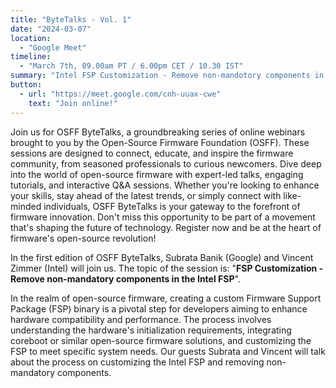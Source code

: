 ```yaml
---
title: "ByteTalks - Vol. 1"
date: "2024-03-07"
location:
  - "Google Meet"
timeline:
  - "March 7th, 09.00am PT / 6.00pm CET / 10.30 IST"
summary: "Intel FSP Customization - Remove non-mandotory components in the Intel FSP"
button:
  - url: "https://meet.google.com/cnh-uuax-cwe"
    text: "Join online!"
---
```


Join us for OSFF ByteTalks, a groundbreaking series of online webinars brought to you by the Open-Source Firmware Foundation (OSFF). These sessions are designed to connect, educate, and inspire the firmware community, from seasoned professionals to curious newcomers. Dive deep into the world of open-source firmware with expert-led talks, engaging tutorials, and interactive Q&A sessions. Whether you're looking to enhance your skills, stay ahead of the latest trends, or simply connect with like-minded individuals, OSFF ByteTalks is your gateway to the forefront of firmware innovation. Don't miss this opportunity to be part of a movement that's shaping the future of technology. Register now and be at the heart of firmware's open-source revolution!

In the first edition of OSFF ByteTalks, Subrata Banik (Google) and Vincent Zimmer (Intel) will join us. The topic of the session is: "**FSP Customization - Remove non-mandatory components in the Intel FSP**".

In the realm of open-source firmware, creating a custom Firmware Support Package (FSP) binary is a pivotal step for developers aiming to enhance hardware compatibility and performance. The process involves understanding the hardware's initialization requirements, integrating coreboot or similar open-source firmware solutions, and customizing the FSP to meet specific system needs. Our guests Subrata and Vincent will talk about the process on customizing the Intel FSP and removing non-mandatory components.

